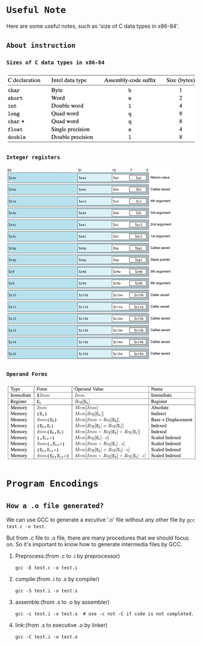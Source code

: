 # `Useful Note`

Here are some useful notes, such as 'size of C data types in x86-84'. 

## `About instruction`

### `Sizes of C data types in x86-84`

<img src="ref/截屏2021-12-28 11.04.59.png" style="zoom:50%;" />



### `Integer registers`

<img src="ref/截屏2021-12-28 11.06.07.png" style="zoom:50%;" />



### `Operand Forms`

<img src="ref/截屏2021-12-28 10.59.36.png" style="zoom:50%;" />



### 



# `Program Encodings`

## `How a .o file generated?`

We can use GCC to generate a excutive '.o' file without any other file by `gcc test.c -o test`.

But from .c file to .o file, there are many procedures that we should focus on. So it's important to know how to generate intermedia files by GCC.

1. Preprocess:(from .c to .i by preprocessor)

   ```shell
   gcc -E test.c -o test.i
   ```

2. compile:(from .i to .s by compiler)

   ```shell
   gcc -S test.i -o test.s
   ```

3. assemble:(from .s to .o by assembler)

   ```shell
   gcc -c test.i -o test.o  # use -c not -C if code is not completed.
   ```

4. link:(from .s to executive .o by linker)

   ```shell
   gcc -C test.i -o test.o
   ```



